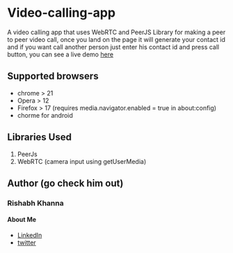 # Video-calling-app
A video calling app that uses WebRTC and PeerJS Library for making a peer to peer video call, once you land on the page it will generate your contact id and if you want call another person just enter his contact id and press call button, you can see a live demo [here](https://peercallkhanna.herokuapp.com)

## Supported browsers
* chrome > 21
* Opera  > 12
* Firefox > 17 (requires media.navigator.enabled = true in about:config)
* chorme for android

## Libraries Used
1. PeerJs
2. WebRTC (camera input using getUserMedia)

## Author (go check him out)
### Rishabh Khanna
#### About Me
* [LinkedIn](https://in.linkedin.com/in/rishabh-khanna-670bb0127)
* [twitter](https://twitter.com/Rishabh_K127)
